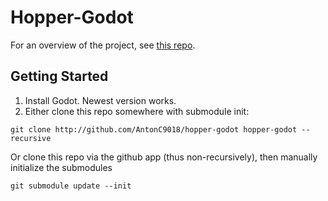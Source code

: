 # Hopper-Godot

For an overview of the project, see [this repo](https://github.com/AntonC9018/hopper.cs).

## Getting Started
1. Install Godot. Newest version works.
2. Either clone this repo somewhere with submodule init:
```
git clone http://github.com/AntonC9018/hopper-godot hopper-godot --recursive
```

Or clone this repo via the github app (thus non-recursively), then manually initialize the submodules

```
git submodule update --init
```